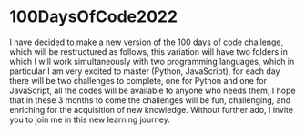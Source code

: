 # 100DaysOfCode2022
I have decided to make a new version of the 100 days of code challenge, which will be restructured as follows, this variation will have two folders in which I will work simultaneously with two programming languages, which in particular I am very excited to master (Python, JavaScript), for each day there will be two challenges to complete, one for Python and one for JavaScript, all the codes will be available to anyone who needs them, I hope that in these 3 months to come the challenges will be fun, challenging, and enriching for the acquisition of new knowledge. Without further ado, I invite you to join me in this new learning journey. 
